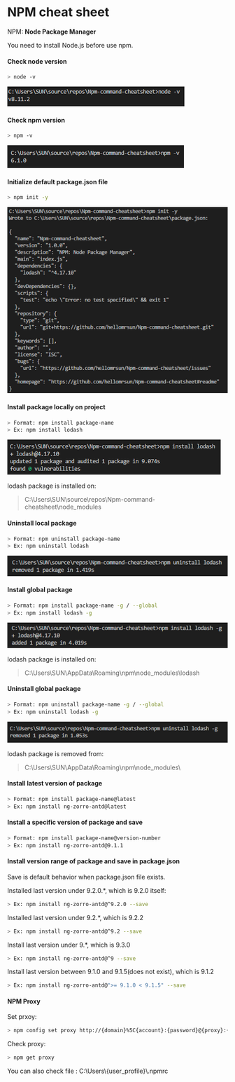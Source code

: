 # NPM cheat sheet #

NPM: **Node Package Manager**

You need to install Node.js before use npm.

#### Check node version

````bash
> node -v
````

![1](../Resources/NPM/node-v.PNG)

#### Check npm version

````bash
> npm -v
````

![1](../Resources/NPM/npm-v.PNG)

#### Initialize default package.json file

````bash
> npm init -y
````

![1](../Resources/NPM/npm-init.PNG)

#### Install package locally on project

````bash
> Format: npm install package-name
> Ex: npm install lodash
````

![1](../Resources/NPM/npm-install-lodash.PNG)

lodash package is installed on:

> C:\Users\SUN\source\repos\Npm-command-cheatsheet\node_modules

#### Uninstall local package

````bash
> Format: npm uninstall package-name
> Ex: npm uninstall lodash
````

![1](../Resources/NPM/npm-uninstall-lodash.PNG)

#### Install global package

````bash
> Format: npm install package-name -g / --global
> Ex: npm install lodash -g
````

![1](../Resources/NPM/npm-install-lodash-global.PNG)

lodash package is installed on:

> C:\Users\SUN\AppData\Roaming\npm\node_modules\lodash

#### Uninstall global package

````bash
> Format: npm uninstall package-name -g / --global
> Ex: npm uninstall lodash -g
````

![1](../Resources/NPM/npm-uninstall-lodash-global.PNG)

lodash package is removed from:

> C:\Users\SUN\AppData\Roaming\npm\node_modules\

#### Install latest version of package

````bash
> Format: npm install package-name@latest
> Ex: npm install ng-zorro-antd@latest
````

#### Install a specific version of package and save

````bash
> Format: npm install package-name@version-number
> Ex: npm install ng-zorro-antd@9.1.1
````

#### Install version range of package and save in package.json

Save is default behavior when package.json file exists.

Installed last version under 9.2.0.*, which is 9.2.0 itself:
````bash
> Ex: npm install ng-zorro-antd@^9.2.0 --save
````

Installed last version under 9.2.*, which is 9.2.2
````bash
> Ex: npm install ng-zorro-antd@^9.2 --save
````

Install last version under 9.*, which is 9.3.0
````bash
> Ex: npm install ng-zorro-antd@^9 --save
````

Install last version between 9.1.0 and 9.1.5(does not exist), which is 9.1.2

````bash
> Ex: npm install ng-zorro-antd@">= 9.1.0 < 9.1.5" --save
````


#### NPM Proxy

Set prxoy:

````bash
> npm config set proxy http://{domain}%5C{account}:{password}@{proxy}:{port}
````

Check proxy:

````bash
> npm get proxy
````

You can also check file : C:\Users\\{user_profile}\\.npmrc
